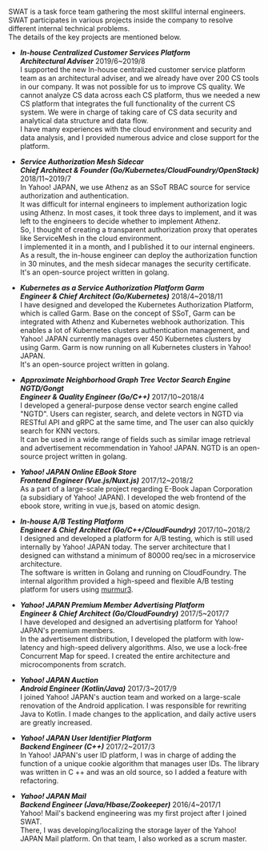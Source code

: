 SWAT is a task force team gathering the most skillful internal engineers. SWAT participates in various projects inside the company to resolve different internal technical problems.  
The details of the key projects are mentioned below.  

- ***In-house Centralized Customer Services Platform   
Architectural Adviser***	2019/6~2019/8  
I supported the new In-house centralized customer service platform team as an architectural adviser, and we already have over 200 CS tools in our company. It was not possible for us to improve CS quality. We cannot analyze CS data across each CS platform, thus we needed a new CS platform that integrates the full functionality of the current CS system. We were in charge of taking care of CS data security and analytical data structure and data flow.  
I have many experiences with the cloud environment and security and data analysis, and I provided numerous advice and close support for the platform.  

- ***Service Authorization Mesh Sidecar   
Chief Architect & Founder (Go/Kubernetes/CloudFoundry/OpenStack)***	2018/11~2019/7  
In Yahoo! JAPAN, we use Athenz as an SSoT RBAC source for service authorization and authentication.  
It was difficult for internal engineers to implement authorization logic using Athenz. In most cases, it took three days to implement, and it was left to the engineers to decide whether to implement Athenz.  
So, I thought of creating a transparent authorization proxy that operates like ServiceMesh in the cloud environment.  
I implemented it in a month, and I published it to our internal engineers.  
As a result, the in-house engineer can deploy the authorization function in 30 minutes, and the mesh sidecar manages the security certificate.  
It's an open-source project written in golang.  

- ***Kubernetes as a Service Authorization Platform Garm   
Engineer & Chief Architect (Go/Kubernetes)***	2018/4~2018/11  
I have designed and developed the Kubernetes Authorization Platform, which is called Garm. Base on the concept of SSoT, Garm can be integrated with Athenz and Kubernetes webhook authorization. This enables a lot of Kubernetes clusters authentication management, and Yahoo! JAPAN currently manages over 450 Kubernetes clusters by using Garm. Garm is now running on all Kubernetes clusters in Yahoo! JAPAN.  
It's an open-source project written in golang.  

- ***Approximate Neighborhood Graph Tree Vector Search Engine NGTD/Gongt   
 Engineer & Quality Engineer (Go/C++)***	2017/10~2018/4  
I developed a general-purpose dense vector search engine called "NGTD". Users can register, search, and delete vectors in NGTD via RESTful API and gRPC at the same time, and The user can also quickly search for KNN vectors.  
It can be used in a wide range of fields such as similar image retrieval and advertisement recommendation in Yahoo! JAPAN. NGTD is an open-source project written in golang.  

- ***Yahoo! JAPAN Online EBook Store   
Frontend Engineer (Vue.js/Nuxt.js)***	2017/12~2018/2  
As a part of a large-scale project regarding E-Book Japan Corporation (a subsidiary of Yahoo! JAPAN). I developed the web frontend of the ebook store, writing in vue.js, based on atomic design.  

- ***In-house A/B Testing Platform   
Engineer & Chief Architect (Go/C++/CloudFoundry)***	2017/10~2018/2  
I designed and developed a platform for A/B testing, which is still used internally by Yahoo! JAPAN today. The server architecture that I designed can withstand a minimum of 80000 req/sec in a microservice architecture.  
The software is written in Golang and running on CloudFoundry. The internal algorithm provided a high-speed and flexible A/B testing platform for users using [murmur3](https://github.com/kpango/murmur3).  

- ***Yahoo! JAPAN Premium Member Advertising Platform   
Engineer & Chief Architect (Go/CloudFoundry)***	2017/5~2017/7  
I have developed and designed an advertising platform for Yahoo! JAPAN's premium members.  
In the advertisement distribution, I developed the platform with low-latency and high-speed delivery algorithms. Also, we use a lock-free Concurrent Map for speed. I created the entire architecture and microcomponents from scratch.  

- ***Yahoo! JAPAN Auction   
Android Engineer (Kotlin/Java)***	2017/3~2017/9  
I joined Yahoo! JAPAN's auction team and worked on a large-scale renovation of the Android application. I was responsible for rewriting Java to Kotlin. I made changes to the application, and daily active users are greatly increased. 

- ***Yahoo! JAPAN User Identifier Platform   
Backend Engineer (C++)***	2017/2~2017/3  
In Yahoo! JAPAN's user ID platform, I was in charge of adding the function of a unique cookie algorithm that manages user IDs. The library was written in C ++ and was an old source, so I added a feature with refactoring.  

- ***Yahoo! JAPAN Mail   
Backend Engineer (Java/Hbase/Zookeeper)***	2016/4~2017/1  
Yahoo! Mail's backend engineering was my first project after I joined SWAT.  
There, I was developing/localizing the storage layer of the Yahoo! JAPAN Mail platform. On that team, I also worked as a scrum master.  
